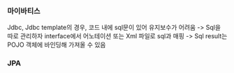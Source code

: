 ### 마이바티스
Jdbc, Jdbc template의 경우, 코드 내에 sql문이 있어 유지보수가 어려움 -> Sql을 따로 관리하자
interface에서 어노테이션 또는 Xml 파일로 sql과 매핑
-> Sql result는 POJO 객체에 바인딩해 가져올 수 있음
### JPA

